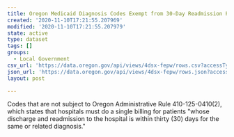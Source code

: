 ```yaml
---
title: Oregon Medicaid Diagnosis Codes Exempt from 30-Day Readmission Policy
created: '2020-11-10T17:21:55.207969'
modified: '2020-11-10T17:21:55.207979'
state: active
type: dataset
tags: []
groups:
  - Local Government
csv_url: 'https://data.oregon.gov/api/views/4dsx-fepw/rows.csv?accessType=DOWNLOAD'
json_url: 'https://data.oregon.gov/api/views/4dsx-fepw/rows.json?accessType=DOWNLOAD'
layout: post

---
```

Codes that are not subject to Oregon Administrative Rule 410-125-0410(2), which states that hospitals must do a single billing for patients "whose discharge and readmission to the hospital is within thirty (30) days for the same or related diagnosis."
